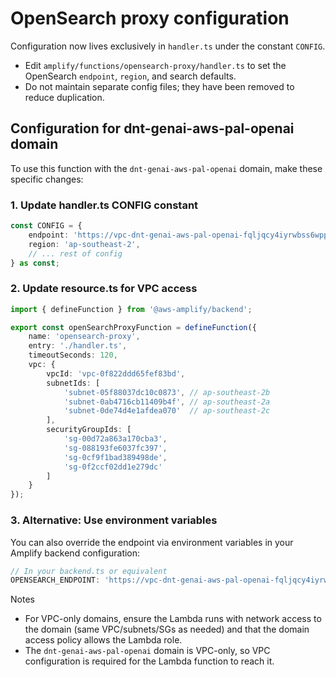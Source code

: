# OpenSearch proxy configuration

Configuration now lives exclusively in `handler.ts` under the constant `CONFIG`.

- Edit `amplify/functions/opensearch-proxy/handler.ts` to set the OpenSearch `endpoint`, `region`, and search defaults.
- Do not maintain separate config files; they have been removed to reduce duplication.

## Configuration for dnt-genai-aws-pal-openai domain

To use this function with the `dnt-genai-aws-pal-openai` domain, make these specific changes:

### 1. Update handler.ts CONFIG constant
```typescript
const CONFIG = {
    endpoint: 'https://vpc-dnt-genai-aws-pal-openai-fqljqcy4iyrwbss6wppgjwtq3m.ap-southeast-2.es.amazonaws.com',
    region: 'ap-southeast-2',
    // ... rest of config
} as const;
```

### 2. Update resource.ts for VPC access
```typescript
import { defineFunction } from '@aws-amplify/backend';

export const openSearchProxyFunction = defineFunction({
    name: 'opensearch-proxy',
    entry: './handler.ts',
    timeoutSeconds: 120,
    vpc: {
        vpcId: 'vpc-0f822ddd65fef83bd',
        subnetIds: [
            'subnet-05f88037dc10c0873', // ap-southeast-2b
            'subnet-0ab4716cb11409b4f', // ap-southeast-2a
            'subnet-0de74d4e1afdea070'  // ap-southeast-2c
        ],
        securityGroupIds: [
            'sg-00d72a863a170cba3',
            'sg-088193fe6037fc397',
            'sg-0cf9f1bad389498de',
            'sg-0f2ccf02dd1e279dc'
        ]
    }
});
```

### 3. Alternative: Use environment variables
You can also override the endpoint via environment variables in your Amplify backend configuration:
```typescript
// In your backend.ts or equivalent
OPENSEARCH_ENDPOINT: 'https://vpc-dnt-genai-aws-pal-openai-fqljqcy4iyrwbss6wppgjwtq3m.ap-southeast-2.es.amazonaws.com'
```

Notes
- For VPC-only domains, ensure the Lambda runs with network access to the domain (same VPC/subnets/SGs as needed) and that the domain access policy allows the Lambda role.
- The `dnt-genai-aws-pal-openai` domain is VPC-only, so VPC configuration is required for the Lambda function to reach it.
